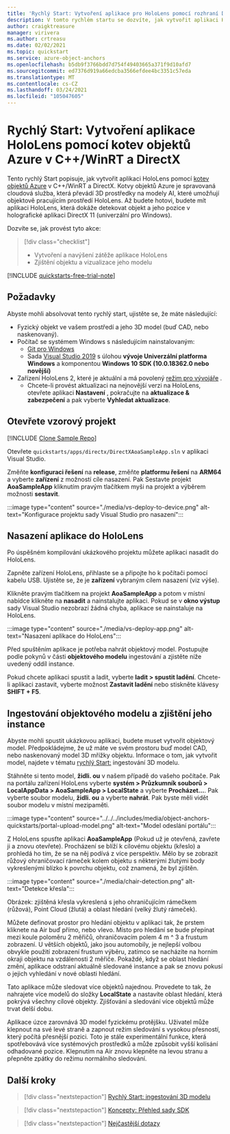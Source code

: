 ```yaml
---
title: 'Rychlý Start: Vytvoření aplikace pro HoloLens pomocí rozhraní DirectX'
description: V tomto rychlém startu se dozvíte, jak vytvořit aplikaci HoloLens pomocí kotev objektů.
author: craigktreasure
manager: virivera
ms.author: crtreasu
ms.date: 02/02/2021
ms.topic: quickstart
ms.service: azure-object-anchors
ms.openlocfilehash: b5db9f3766bdd7d754f49403665a371f9d10afd7
ms.sourcegitcommit: ed7376d919a66edcba3566efdee4bc3351c57eda
ms.translationtype: MT
ms.contentlocale: cs-CZ
ms.lasthandoff: 03/24/2021
ms.locfileid: "105047605"
---
```

# <a name="quickstart-create-a-hololens-app-with-azure-object-anchors-in-cwinrt-and-directx"></a>Rychlý Start: Vytvoření aplikace HoloLens pomocí kotev objektů Azure v C++/WinRT a DirectX

Tento rychlý Start popisuje, jak vytvořit aplikaci HoloLens pomocí [kotev objektů Azure](../overview.md) v C++/WinRT a DirectX. Kotvy objektů Azure je spravovaná cloudová služba, která převádí 3D prostředky na modely AI, které umožňují objektově pracujícím prostředí HoloLens. Až budete hotovi, budete mít aplikaci HoloLens, která dokáže detekovat objekt a jeho pozice v holografické aplikaci DirectX 11 (univerzální pro Windows).

Dozvíte se, jak provést tyto akce:

> [!div class="checklist"]
> * Vytvoření a navýšení zátěže aplikace HoloLens
> * Zjištění objektu a vizualizace jeho modelu

[!INCLUDE [quickstarts-free-trial-note](../../../includes/quickstarts-free-trial-note.md)]

## <a name="prerequisites"></a>Požadavky

Abyste mohli absolvovat tento rychlý start, ujistěte se, že máte následující:

* Fyzický objekt ve vašem prostředí a jeho 3D model (buď CAD, nebo naskenovaný).
* Počítač se systémem Windows s následujícím nainstalovaným:
  * <a href="https://git-scm.com" target="_blank">Git pro Windows</a>
  * Sada <a href="https://www.visualstudio.com/downloads/" target="_blank">Visual Studio 2019</a> s úlohou **vývoje Univerzální platforma Windows** a komponentou **Windows 10 SDK (10.0.18362.0 nebo novější)**
* Zařízení HoloLens 2, které je aktuální a má povolený [režim pro vývojáře](/windows/mixed-reality/using-visual-studio#enabling-developer-mode) .
  * Chcete-li provést aktualizaci na nejnovější verzi na HoloLens, otevřete aplikaci **Nastavení** , pokračujte na **aktualizace & zabezpečení** a pak vyberte **Vyhledat aktualizace**.

## <a name="open-the-sample-project"></a>Otevřete vzorový projekt

[!INCLUDE [Clone Sample Repo](../../../includes/object-anchors-clone-sample-repository.md)]

Otevřete `quickstarts/apps/directx/DirectXAoaSampleApp.sln` v aplikaci Visual Studio.

Změňte **konfiguraci řešení** na **release**, změňte **platformu řešení** na **ARM64** a vyberte **zařízení** z možností cíle nasazení. Pak Sestavte projekt **AoaSampleApp** kliknutím pravým tlačítkem myši na projekt a výběrem možnosti **sestavit**.

:::image type="content" source="./media/vs-deploy-to-device.png" alt-text="Konfigurace projektu sady Visual Studio pro nasazení":::

## <a name="deploy-the-app-to-hololens"></a>Nasazení aplikace do HoloLens

Po úspěšném kompilování ukázkového projektu můžete aplikaci nasadit do HoloLens.

Zapněte zařízení HoloLens, přihlaste se a připojte ho k počítači pomocí kabelu USB. Ujistěte se, že je **zařízení** vybraným cílem nasazení (viz výše).

Klikněte pravým tlačítkem na projekt **AoaSampleApp** a potom v místní nabídce klikněte na **nasadit** a nainstalujte aplikaci. Pokud se v **okno výstup** sady Visual Studio nezobrazí žádná chyba, aplikace se nainstaluje na HoloLens.

:::image type="content" source="./media/vs-deploy-app.png" alt-text="Nasazení aplikace do HoloLens":::

Před spuštěním aplikace je potřeba nahrát objektový model. Postupujte podle pokynů v části **objektového modelu** ingestování a zjistěte níže uvedený oddíl instance.

Pokud chcete aplikaci spustit a ladit, vyberte **ladit > spustit ladění**. Chcete-li aplikaci zastavit, vyberte možnost **Zastavit ladění** nebo stiskněte klávesy **SHIFT + F5**.

## <a name="ingest-object-model-and-detect-its-instance"></a>Ingestování objektového modelu a zjištění jeho instance

Abyste mohli spustit ukázkovou aplikaci, budete muset vytvořit objektový model. Předpokládejme, že už máte ve svém prostoru buď model CAD, nebo naskenovaný model 3D mřížky objektu. Informace o tom, jak vytvořit model, najdete v tématu [rychlý Start:](./get-started-model-conversion.md) ingestování 3D modelu.

Stáhněte si tento model, **židli. ou** v našem případě do vašeho počítače. Pak na portálu zařízení HoloLens vyberte **systém > Průzkumník souborů > LocalAppData > AoaSampleApp > LocalState** a vyberte **Procházet...**. Pak vyberte soubor modelu, **židli. ou** a vyberte **nahrát**. Pak byste měli vidět soubor modelu v místní mezipaměti.

:::image type="content" source="../../../includes/media/object-anchors-quickstarts/portal-upload-model.png" alt-text="Model odeslání portálu":::

Z HoloLens spusťte aplikaci **AoaSampleApp** (Pokud už je otevřená, zavřete ji a znovu otevřete). Procházení se blíží k cílovému objektu (křeslo) a prohledá ho tím, že se na něj podívá z více perspektiv. Mělo by se zobrazit růžový ohraničovací rámeček kolem objektu s některými žlutými body vykreslenými blízko k povrchu objektu, což znamená, že byl zjištěn.

:::image type="content" source="./media/chair-detection.png" alt-text="Detekce křesla":::

Obrázek: zjištěná křesla vykreslená s jeho ohraničujícím rámečkem (růžová), Point Cloud (žlutá) a oblast hledání (velký žlutý rámeček).

Můžete definovat prostor pro hledání objektu v aplikaci tak, že prstem kliknete na Air buď přímo, nebo vlevo. Místo pro hledání se bude přepínat mezi koule poloměru 2 měřičů, ohraničovacím polem 4 m ^ 3 a frustum zobrazení. U větších objektů, jako jsou automobily, je nejlepší volbou obvykle použití zobrazení frustum výběru, zatímco se nacházíte na horním okraji objektu na vzdálenosti 2 měřiče.
Pokaždé, když se oblast hledání změní, aplikace odstraní aktuálně sledované instance a pak se znovu pokusí o jejich vyhledání v nové oblasti hledání.

Tato aplikace může sledovat více objektů najednou. Provedete to tak, že nahrajete více modelů do složky **LocalState** a nastavíte oblast hledání, která pokrývá všechny cílové objekty. Zjišťování a sledování více objektů může trvat delší dobu.

Aplikace úzce zarovnává 3D model fyzickému protějšku. Uživatel může klepnout na své levé straně a zapnout režim sledování s vysokou přesností, který počítá přesnější pozici. Toto je stále experimentální funkce, která spotřebovává více systémových prostředků a může způsobit vyšší kolísání odhadované pozice. Klepnutím na Air znovu klepněte na levou stranu a přepněte zpátky do režimu normálního sledování.

## <a name="next-steps"></a>Další kroky

> [!div class="nextstepaction"]
> [Rychlý Start: ingestování 3D modelu](./get-started-model-conversion.md)

> [!div class="nextstepaction"]
> [Koncepty: Přehled sady SDK](../concepts/sdk-overview.md)

> [!div class="nextstepaction"]
> [Nejčastější dotazy](../faq.md)